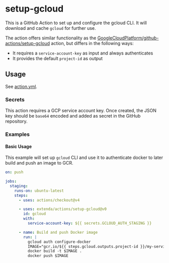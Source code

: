 # setup-gcloud

This is a GitHub Action to set up and configure the gcloud CLI. It will download and cache `gcloud` for further use.

The action offers similar functionality as the [GoogleCloudPlatform/github-actions/setup-gcloud](https://github.com/GoogleCloudPlatform/github-actions/tree/master/setup-gcloud)
action, but differs in the following ways:

  * It requires a `service-account-key` as input and always authenticates
  * It provides the default `project-id` as output

## Usage

See [action.yml](action.yml).

### Secrets

This action requires a GCP service account key. Once created, the JSON key should be `base64` encoded and added as
secret in the GitHub repository.

### Examples

#### Basic Usage

This example will set up `gcloud` CLI and use it to authenticate docker to later build and push an image to GCR.

```yaml
on: push

jobs:
  staging:
    runs-on: ubuntu-latest
    steps:
      - uses: actions/checkout@v4

      - uses: extenda/actions/setup-gcloud@v0
        id: gcloud
        with:
          service-account-key: ${{ secrets.GCLOUD_AUTH_STAGING }}

      - name: Build and push Docker image
        run: |
          gcloud auth configure-docker
          IMAGE="gcr.io/${{ steps.gcloud.outputs.project-id }}/my-service:$GITHUB_SHA"
          docker build -t $IMAGE .
          docker push $IMAGE
```
